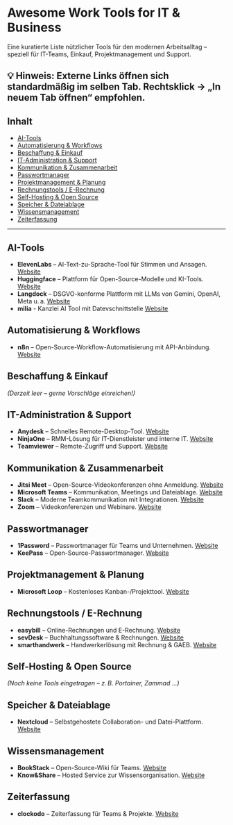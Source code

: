 # Awesome Work Tools for IT & Business

Eine kuratierte Liste nützlicher Tools für den modernen Arbeitsalltag – speziell für IT-Teams, Einkauf, Projektmanagement und Support.

## 💡 Hinweis: Externe Links öffnen sich standardmäßig im selben Tab. Rechtsklick → „In neuem Tab öffnen“ empfohlen.

## Inhalt

- [AI-Tools](#ai-tools)
- [Automatisierung & Workflows](#automatisierung--workflows)
- [Beschaffung & Einkauf](#beschaffung--einkauf)
- [IT-Administration & Support](#it-administration--support)
- [Kommunikation & Zusammenarbeit](#kommunikation--zusammenarbeit)
- [Passwortmanager](#passwortmanager)
- [Projektmanagement & Planung](#projektmanagement--planung)
- [Rechnungstools / E-Rechnung](#rechnungstools--e-rechnung)
- [Self-Hosting & Open Source](#self-hosting--open-source)
- [Speicher & Dateiablage](#speicher--dateiablage)
- [Wissensmanagement](#wissensmanagement)
- [Zeiterfassung](#zeiterfassung)

---

## AI-Tools

- **ElevenLabs** – AI-Text-zu-Sprache-Tool für Stimmen und Ansagen. [Website](https://elevenlabs.io/de)
- **Huggingface** – Plattform für Open-Source-Modelle und KI-Tools. [Website](https://huggingface.co)
- **Langdock** – DSGVO-konforme Plattform mit LLMs von Gemini, OpenAI, Meta u. a. [Website](https://www.langdock.com)
- **milia** - Kanzlei AI Tool mit Datevschnittstelle [Website](https://www.milia.io)

## Automatisierung & Workflows

- **n8n** – Open-Source-Workflow-Automatisierung mit API-Anbindung. [Website](https://n8n.io)

## Beschaffung & Einkauf

*(Derzeit leer – gerne Vorschläge einreichen!)*

## IT-Administration & Support

- **Anydesk** – Schnelles Remote-Desktop-Tool. [Website](https://anydesk.com)
- **NinjaOne** – RMM-Lösung für IT-Dienstleister und interne IT. [Website](https://www.ninjaone.com)
- **Teamviewer** – Remote-Zugriff und Support. [Website](https://www.teamviewer.com)

## Kommunikation & Zusammenarbeit

- **Jitsi Meet** – Open-Source-Videokonferenzen ohne Anmeldung. [Website](https://meet.jit.si)
- **Microsoft Teams** – Kommunikation, Meetings und Dateiablage. [Website](https://www.microsoft.com/de-de/microsoft-teams)
- **Slack** – Moderne Teamkommunikation mit Integrationen. [Website](https://slack.com)
- **Zoom** – Videokonferenzen und Webinare. [Website](https://zoom.us)

## Passwortmanager

- **1Password** – Passwortmanager für Teams und Unternehmen. [Website](https://1password.com)
- **KeePass** – Open-Source-Passwortmanager. [Website](https://keepass.info)

## Projektmanagement & Planung

- **Microsoft Loop** – Kostenloses Kanban-/Projekttool. [Website](https://loop.microsoft.com)

## Rechnungstools / E-Rechnung

- **easybill** – Online-Rechnungen und E-Rechnung. [Website](https://www.easybill.de)
- **sevDesk** – Buchhaltungssoftware & Rechnungen. [Website](https://sevdesk.com)
- **smarthandwerk** – Handwerkerlösung mit Rechnung & GAEB. [Website](https://www.smarthandwerk.de)

## Self-Hosting & Open Source

*(Noch keine Tools eingetragen – z. B. Portainer, Zammad …)*

## Speicher & Dateiablage

- **Nextcloud** – Selbstgehostete Collaboration- und Datei-Plattform. [Website](https://nextcloud.com)

## Wissensmanagement

- **BookStack** – Open-Source-Wiki für Teams. [Website](https://www.bookstackapp.com)
- **Know&Share** – Hosted Service zur Wissensorganisation. [Website](https://www.knowandshare.com)

## Zeiterfassung

- **clockodo** – Zeiterfassung für Teams & Projekte. [Website](https://www.clockodo.de)